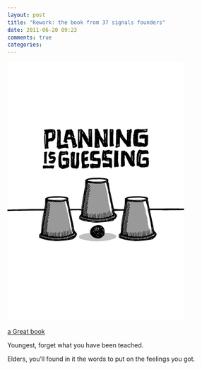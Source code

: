 ```yaml
---
layout: post
title: "Rework: the book from 37 signals founders"
date: 2011-06-20 09:23
comments: true
categories: 
---
```


<img src='/images/post_icons/art-planningisguessing.png' class='post_icon float_left' alt='rework'>

[a Great book](http://37signals.com/rework/)


Youngest, forget what you have been teached.

Elders, you’ll found in it the words to put on the feelings you got.

